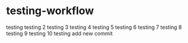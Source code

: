 # testing-workflow

testing
testing 2
testing 3
testing 4
testing 5
testing 6
testing 7
testing 8
testing 9
testing 10
testing add new commit
